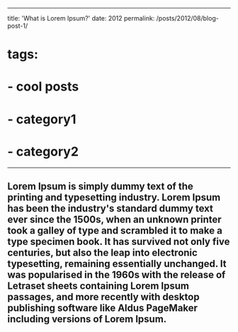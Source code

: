 ---
title: 'What is Lorem Ipsum?'
date: 2012
permalink: /posts/2012/08/blog-post-1/
# tags:
#   - cool posts
#   - category1
#   - category2
 ---

Lorem Ipsum is simply dummy text of the printing and typesetting industry. Lorem Ipsum has been the industry's standard dummy text ever since the 1500s, when an unknown printer took a galley of type and scrambled it to make a type specimen book. It has survived not only five centuries, but also the leap into electronic typesetting, remaining essentially unchanged. It was popularised in the 1960s with the release of Letraset sheets containing Lorem Ipsum passages, and more recently with desktop publishing software like Aldus PageMaker including versions of Lorem Ipsum.
------